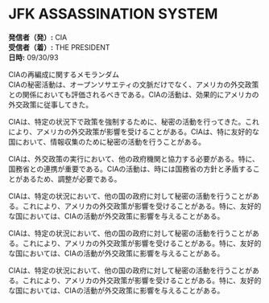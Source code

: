 # JFK ASSASSINATION SYSTEM

**発信者（発）:** CIA  
**受信者（着）:** THE PRESIDENT  
**日時:** 09/30/93  

CIAの再編成に関するメモランダム  
CIAの秘密活動は、オープンソサエティの文脈だけでなく、アメリカの外交政策との関係においても評価されるべきである。CIAの活動は、効果的にアメリカの外交政策に従事してきた。

CIAは、特定の状況下で政策を強制するために、秘密の活動を行ってきた。これにより、アメリカの外交政策が影響を受けることがある。CIAは、特に友好的な国において、情報収集のために秘密の活動を行うことがある。

CIAは、外交政策の実行において、他の政府機関と協力する必要がある。特に、国務省との連携が重要である。CIAの活動は、時には国務省の方針と矛盾することがあるため、調整が必要である。

CIAは、特定の状況において、他の国の政府に対して秘密の活動を行うことがある。これにより、アメリカの外交政策が影響を受けることがある。特に、友好的な国においては、CIAの活動が外交政策に影響を与えることがある。

CIAは、特定の状況において、他の国の政府に対して秘密の活動を行うことがある。これにより、アメリカの外交政策が影響を受けることがある。特に、友好的な国においては、CIAの活動が外交政策に影響を与えることがある。

CIAは、特定の状況において、他の国の政府に対して秘密の活動を行うことがある。これにより、アメリカの外交政策が影響を受けることがある。特に、友好的な国においては、CIAの活動が外交政策に影響を与えることがある。